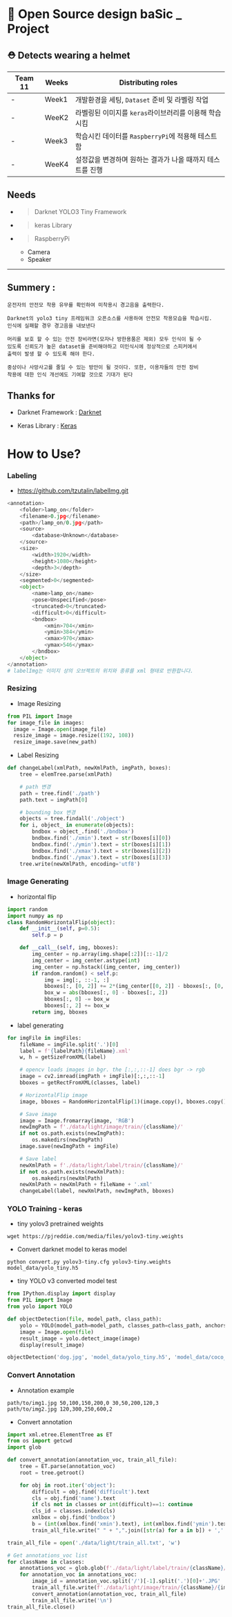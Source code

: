 # 🔖 Open Source design baSic _ Project
## ⛑️ Detects wearing a helmet

|Team 11|Weeks|Distributing roles|
|-|-|-|
|-|Week1|개발환경을 세팅, `Dataset` 준비 및 라벨링 작업|
|-|WeeK2|라벨링된 이미지를 `keras`라이브러리를 이용해 학습시킴|
|-|Week3|학습시킨 데이터를 `RaspberryPi`에 적용해 테스트함|
|-|WeeK4|설정값을 변경하며 원하는 결과가 나올 때까지 테스트를 진행|

## Needs

- >Darknet YOLO3 Tiny Framework
- >keras Library
- >RaspberryPi
    - Camera
    - Speaker

* * *
## Summery :
```
운전자의 안전모 착용 유무를 확인하여 미착용시 경고음을 출력한다.

Darknet의 yolo3 tiny 프레임워크 오픈소스를 사용하여 안전모 착용모습을 학습시킴.
인식에 실패할 경우 경고음을 내보낸다

머리를 보호 할 수 있는 안전 장비라면(모자나 방한용품은 제외) 모두 인식이 될 수 
있도록 신뢰도가 높은 dataset을 준비해야하고 미인식시에 정상적으로 스피커에서 
출력이 발생 할 수 있도록 해야 한다.

중상이나 사망사고를 줄일 수 있는 방안이 될 것이다. 또한, 이용자들의 안전 장비 
착용에 대한 인식 개선에도 기여할 것으로 기대가 된다
```

## Thanks for


- Darknet Framework : [Darknet](https://github.com/pjreddie/darknet.gi, "darknet link")

- Keras Library : [Keras](https://github.com/keras-team/keras.git, "keras link")

# How to Use?

### Labeling

- https://github.com/tzutalin/labelImg.git

```python
<annotation>
	<folder>lamp_on</folder>
	<filename>0.jpg</filename>
	<path>/lamp_on/0.jpg</path>
	<source>
		<database>Unknown</database>
	</source>
	<size>
		<width>1920</width>
		<height>1080</height>
		<depth>3</depth>
	</size>
	<segmented>0</segmented>
	<object>
		<name>lamp_on</name>
		<pose>Unspecified</pose>
		<truncated>0</truncated>
		<difficult>0</difficult>
		<bndbox>
			<xmin>704</xmin>
			<ymin>384</ymin>
			<xmax>970</xmax>
			<ymax>546</ymax>
		</bndbox>
	</object>
</annotation>
# labelImg는 이미지 상의 오브젝트의 위치와 종류를 xml 형태로 반환합니다.
```

### Resizing

- Image Resizing
```python
from PIL import Image
for image_file in images:
  image = Image.open(image_file)
  resize_image = image.resize((192, 108))
  resize_image.save(new_path)
```

-  Label Resizing
```python
def changeLabel(xmlPath, newXmlPath, imgPath, boxes):
    tree = elemTree.parse(xmlPath)

    # path 변경
    path = tree.find('./path')
    path.text = imgPath[0]

    # bounding box 변경
    objects = tree.findall('./object')
    for i, object_ in enumerate(objects):
        bndbox = object_.find('./bndbox')
        bndbox.find('./xmin').text = str(boxes[i][0])
        bndbox.find('./ymin').text = str(boxes[i][1])
        bndbox.find('./xmax').text = str(boxes[i][2])
        bndbox.find('./ymax').text = str(boxes[i][3])
    tree.write(newXmlPath, encoding='utf8')
```

### Image Generating
- horizontal flip
```python
import random
import numpy as np
class RandomHorizontalFlip(object):
    def __init__(self, p=0.5):
        self.p = p

    def __call__(self, img, bboxes):
        img_center = np.array(img.shape[:2])[::-1]/2
        img_center = img_center.astype(int)
        img_center = np.hstack((img_center, img_center))
        if random.random() < self.p:
            img = img[:, ::-1, :]
            bboxes[:, [0, 2]] += 2*(img_center[[0, 2]] - bboxes[:, [0, 2]])
            box_w = abs(bboxes[:, 0] - bboxes[:, 2])
            bboxes[:, 0] -= box_w
            bboxes[:, 2] += box_w
        return img, bboxes
```
- label generating 
```python
for imgFile in imgFiles:
    fileName = imgFile.split('.')[0]
    label = f'{labelPath}{fileName}.xml'
    w, h = getSizeFromXML(label)

    # opencv loads images in bgr. the [:,:,::-1] does bgr -> rgb
    image = cv2.imread(imgPath + imgFile)[:,:,::-1]
    bboxes = getRectFromXML(classes, label)

    # HorizontalFlip image
    image, bboxes = RandomHorizontalFlip(1)(image.copy(), bboxes.copy())

    # Save image
    image = Image.fromarray(image, 'RGB')
    newImgPath = f'./data/light/image/train/{className}/'
    if not os.path.exists(newImgPath):
        os.makedirs(newImgPath)
    image.save(newImgPath + imgFile)

    # Save label
    newXmlPath = f'./data/light/label/train/{className}/'
    if not os.path.exists(newXmlPath):
        os.makedirs(newXmlPath)
    newXmlPath = newXmlPath + fileName + '.xml'
    changeLabel(label, newXmlPath, newImgPath, bboxes)
```

### YOLO Training - keras
- tiny yolov3 pretrained weights 
```
wget https://pjreddie.com/media/files/yolov3-tiny.weights
```
- Convert darknet model to keras model
```
python convert.py yolov3-tiny.cfg yolov3-tiny.weights model_data/yolo_tiny.h5
```
- tiny YOLO v3 converted model test
```python
from IPython.display import display
from PIL import Image
from yolo import YOLO

def objectDetection(file, model_path, class_path):
    yolo = YOLO(model_path=model_path, classes_path=class_path, anchors_path="model_data/tiny_yolo_anchors.txt")
    image = Image.open(file)
    result_image = yolo.detect_image(image)
    display(result_image)

objectDetection('dog.jpg', 'model_data/yolo_tiny.h5', 'model_data/coco_classes.txt'
```

### Convert Annotation
- Annotation example
```
path/to/img1.jpg 50,100,150,200,0 30,50,200,120,3
path/to/img2.jpg 120,300,250,600,2
```
- Convert annotation
```python
import xml.etree.ElementTree as ET
from os import getcwd
import glob

def convert_annotation(annotation_voc, train_all_file):
    tree = ET.parse(annotation_voc)
    root = tree.getroot()

    for obj in root.iter('object'):
        difficult = obj.find('difficult').text
        cls = obj.find('name').text
        if cls not in classes or int(difficult)==1: continue
        cls_id = classes.index(cls)
        xmlbox = obj.find('bndbox')
        b = (int(xmlbox.find('xmin').text), int(xmlbox.find('ymin').text), int(xmlbox.find('xmax').text), int(xmlbox.find('ymax').text))
        train_all_file.write(" " + ",".join([str(a) for a in b]) + ',' + str(cls_id))

train_all_file = open('./data/light/train_all.txt', 'w')

# Get annotations_voc list
for className in classes:
    annotations_voc = glob.glob(f'./data/light/label/train/{className}/*.xml')
    for annotation_voc in annotations_voc:
        image_id = annotation_voc.split('/')[-1].split('.')[0]+'.JPG'
        train_all_file.write(f'./data/light/image/train/{className}/{image_id}')
        convert_annotation(annotation_voc, train_all_file)
        train_all_file.write('\n')
train_all_file.close()
```